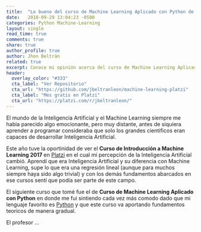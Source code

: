 ```yaml
---
title:  "Lo bueno del curso de Machine Learning Aplicado con Python de Platzi"
date:   2018-09-29 13:04:23 -0500
categories: Python Machine-Learning
layout: single
read_time: true
comments: true
share: true
author_profile: true
author: Jhon Beltrán
related: true
excerpt: Conoce mi opinión acerca del curso de Machine Learning Aplicado con Python de Platzi, ¿Que tan bueno es? ¿Que cosas logra abarcar? ¿Que sigue luego de ver este curso?
header:
  overlay_color: "#333"
  cta_label: "Ver Repositorio"
  cta_url: "https://github.com/jbeltranleon/machine-learning-platzi"
  cta_label: "Mes gratis en Platzi"
  cta_url: "https://platzi.com/r/jbeltranleon/"
---
```


El mundo de la Inteligencia Artificial y el Machine Learning siempre me habia parecido algo emocionante, pero muy distante, antes de siquiera aprender a programar consideraba que solo los grandes cientificos eran capaces de desarrollar Inteligencia Artificial.

Este año tuve la oportinidad de ver el **Curso de Introducción a Machine Learning 2017** en [Platzi][platzi-url] en el cual mi percepción de la Inteligencia Artificial cambió. Aprendí que era Inteligencia Artificial y su diferencia con Machine Learning, supe lo que era una regresión lineal (aunque para muchos siempre haya sido algo trivial) y con los demás fundamentos abarcados en ese cursos sentí que podía ser parte de este campo.

El siguiente curso que tomé fue el de **Curso de Machine Learning Aplicado con Python** en donde me fui sintiendo cada vez más comodo dado que mi lenguaje favorito es [Python][proyectos-python] y que este curso va aportando fundamentos teoricos de manera gradual.

El profesor ...


<!-- Links -->
[platzi-url]: https://platzi.com/
[proyectos-python]: /proyectos-python
